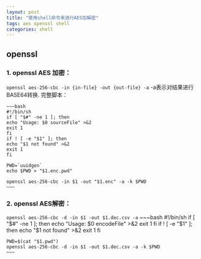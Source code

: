 ```yaml
---
layout: post
title: "使用shell命令来进行AES加解密"
tags: aes openssl shell
categories: shell
---
```


## openssl

### 1. openssl AES 加密：
`openssl aes-256-cbc -in {in-file} -out {out-file} -a`
-a表示对结果进行BASE64转换.
完整脚本：

    ~~~bash
    #!/bin/sh
    if [ "$#" -ne 1 ]; then
    echo "Usage: $0 sourceFile" >&2
    exit 1
    fi
    if ! [ -e "$1" ]; then
    echo "$1 not found" >&2
    exit 1
    fi

    PWD=`uuidgen`
    echo $PWD > "$1.enc.pwd"

    openssl aes-256-cbc -in $1 -out "$1.enc" -a -k $PWD
    ~~~
### 2. openssl AES解密：
`openssl aes-256-cbc -d -in $1 -out $1.dec.csv -a`
    ~~~bash
    #!/bin/sh
    if [ "$#" -ne 1 ]; then
      echo "Usage: $0 encodeFile" >&2
      exit 1
    fi
    if ! [ -e "$1" ]; then
      echo "$1 not found" >&2
      exit 1
    fi

    PWD=$(cat "$1.pwd")
    openssl aes-256-cbc -d -in $1 -out $1.dec.csv -a -k $PWD
    ~~~
###
